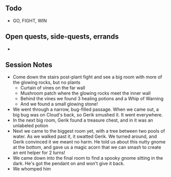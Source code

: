 ## Todo
- GO, FIGHT, WIN
## Open quests, side-quests, errands
- 
## Session Notes
- Come down the stairs post-plant fight and see a big room with more of the glowing rocks, but no plants
	- Curtain of vines on the far wall
	- Mushroom patch where the glowing rocks meet the inner wall
	- Behind the vines we found 3 healing potions and a Whip of Warning
	- And we found a small glowing stone!
- We went through a narrow, bug-filled passage. When we came out, a big bug was on Cloud's back, so Gerik smushed it. It went everywhere.
- In the next big room, Gerik found a treasure chest, and in it was an unlabeled potion
- Next we came to the biggest room yet, with a tree between two pools of water. As we walked past it, it swatted Gerik. We turned around, and Gerik convinced it we meant no harm. He told us about this nutty gnome at the bottom, and gave us a magic acorn that we can smash to create an ent helper for 2 turns!
- We came down into the final room to find a spooky gnome sitting in the dark. He's got the pendant on and won't give it back.
- We whomped him